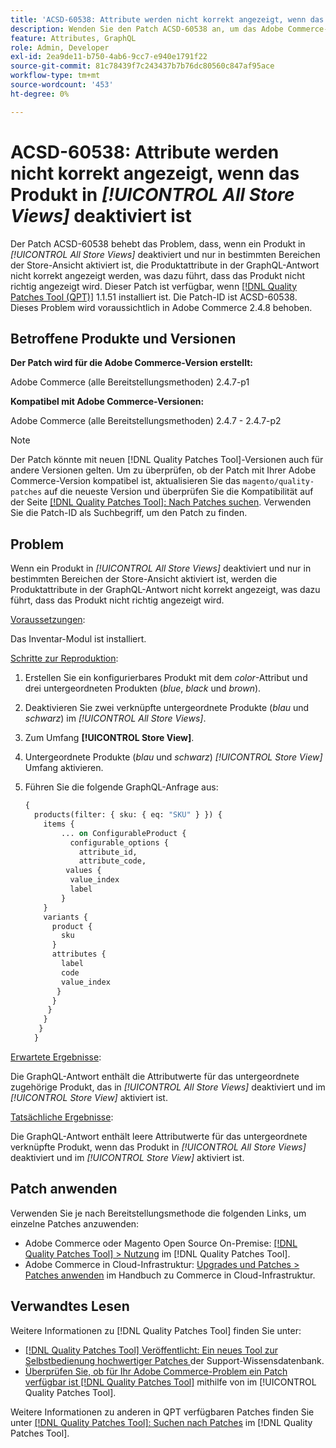 ```yaml
---
title: 'ACSD-60538: Attribute werden nicht korrekt angezeigt, wenn das Produkt in [!UICONTROL All Store Views] deaktiviert ist'
description: Wenden Sie den Patch ACSD-60538 an, um das Adobe Commerce-Problem zu beheben, bei dem die Produktattribute in der GraphQL-Antwort nicht korrekt angezeigt werden, wenn ein Produkt in „Alle Store-Ansichten“ deaktiviert und nur in bestimmten Store-Ansichtsbereichen aktiviert ist, sodass das Produkt nicht richtig angezeigt wird.
feature: Attributes, GraphQL
role: Admin, Developer
exl-id: 2ea9de11-b750-4ab6-9cc7-e940e1791f22
source-git-commit: 81c78439f7c243437b7b76dc80560c847af95ace
workflow-type: tm+mt
source-wordcount: '453'
ht-degree: 0%

---
```


# ACSD-60538: Attribute werden nicht korrekt angezeigt, wenn das Produkt in *[!UICONTROL All Store Views]* deaktiviert ist

Der Patch ACSD-60538 behebt das Problem, dass, wenn ein Produkt in *[!UICONTROL All Store Views]* deaktiviert und nur in bestimmten Bereichen der Store-Ansicht aktiviert ist, die Produktattribute in der GraphQL-Antwort nicht korrekt angezeigt werden, was dazu führt, dass das Produkt nicht richtig angezeigt wird. Dieser Patch ist verfügbar, wenn [[!DNL Quality Patches Tool (QPT)]](https://experienceleague.adobe.com/de/docs/commerce-knowledge-base/kb/announcements/commerce-announcements/magento-quality-patches-released-new-tool-to-self-serve-quality-patches) 1.1.51 installiert ist. Die Patch-ID ist ACSD-60538. Dieses Problem wird voraussichtlich in Adobe Commerce 2.4.8 behoben.

## Betroffene Produkte und Versionen

**Der Patch wird für die Adobe Commerce-Version erstellt:**

Adobe Commerce (alle Bereitstellungsmethoden) 2.4.7-p1

**Kompatibel mit Adobe Commerce-Versionen:**

Adobe Commerce (alle Bereitstellungsmethoden) 2.4.7 - 2.4.7-p2

>[!NOTE]
>
>Der Patch könnte mit neuen [!DNL Quality Patches Tool]-Versionen auch für andere Versionen gelten. Um zu überprüfen, ob der Patch mit Ihrer Adobe Commerce-Version kompatibel ist, aktualisieren Sie das `magento/quality-patches` auf die neueste Version und überprüfen Sie die Kompatibilität auf der Seite [[!DNL Quality Patches Tool]: Nach Patches suchen](https://experienceleague.adobe.com/tools/commerce-quality-patches/index.html?lang=de). Verwenden Sie die Patch-ID als Suchbegriff, um den Patch zu finden.

## Problem

Wenn ein Produkt in *[!UICONTROL All Store Views]* deaktiviert und nur in bestimmten Bereichen der Store-Ansicht aktiviert ist, werden die Produktattribute in der GraphQL-Antwort nicht korrekt angezeigt, was dazu führt, dass das Produkt nicht richtig angezeigt wird.

<u>Voraussetzungen</u>:

Das Inventar-Modul ist installiert.

<u>Schritte zur Reproduktion</u>:

1. Erstellen Sie ein konfigurierbares Produkt mit dem *color*-Attribut und drei untergeordneten Produkten (*blue*, *black* und *brown*).
1. Deaktivieren Sie zwei verknüpfte untergeordnete Produkte (*blau* und *schwarz*) im *[!UICONTROL All Store Views]*.
1. Zum Umfang **[!UICONTROL Store View]**.
1. Untergeordnete Produkte (*blau* und *schwarz*) *[!UICONTROL Store View]* Umfang aktivieren.
1. Führen Sie die folgende GraphQL-Anfrage aus:

   ```GraphQL
   {
     products(filter: { sku: { eq: "SKU" } }) {
       items {
           ... on ConfigurableProduct {
             configurable_options {
               attribute_id,
               attribute_code,
            values {
             value_index
             label
           }
       }
       variants {
         product {
           sku
         }
         attributes {
           label
           code
           value_index
          }
         }
        }
       }
      }
     }  
   ```

<u>Erwartete Ergebnisse</u>:

Die GraphQL-Antwort enthält die Attributwerte für das untergeordnete zugehörige Produkt, das in *[!UICONTROL All Store Views]* deaktiviert und im *[!UICONTROL Store View]* aktiviert ist.

<u>Tatsächliche Ergebnisse</u>:

Die GraphQL-Antwort enthält leere Attributwerte für das untergeordnete verknüpfte Produkt, wenn das Produkt in *[!UICONTROL All Store Views]* deaktiviert und im *[!UICONTROL Store View]* aktiviert ist.

## Patch anwenden

Verwenden Sie je nach Bereitstellungsmethode die folgenden Links, um einzelne Patches anzuwenden:

* Adobe Commerce oder Magento Open Source On-Premise: [[!DNL Quality Patches Tool] > Nutzung](/help/tools/quality-patches-tool/usage.md) im [!DNL Quality Patches Tool].
* Adobe Commerce in Cloud-Infrastruktur: [Upgrades und Patches > Patches anwenden](https://experienceleague.adobe.com/docs/commerce-cloud-service/user-guide/develop/upgrade/apply-patches.html?lang=de) im Handbuch zu Commerce in Cloud-Infrastruktur.

## Verwandtes Lesen

Weitere Informationen zu [!DNL Quality Patches Tool] finden Sie unter:

* [[!DNL Quality Patches Tool] Veröffentlicht: Ein neues Tool zur Selbstbedienung hochwertiger Patches ](https://experienceleague.adobe.com/de/docs/commerce-knowledge-base/kb/announcements/commerce-announcements/magento-quality-patches-released-new-tool-to-self-serve-quality-patches) der Support-Wissensdatenbank.
* [Überprüfen Sie, ob für Ihr Adobe Commerce-Problem ein Patch verfügbar ist [!DNL Quality Patches Tool]](/help/tools/quality-patches-tool/patches-available-in-qpt/check-patch-for-magento-issue-with-magento-quality-patches.md) mithilfe von im [!UICONTROL Quality Patches Tool].


Weitere Informationen zu anderen in QPT verfügbaren Patches finden Sie unter [[!DNL Quality Patches Tool]: Suchen nach Patches](https://experienceleague.adobe.com/tools/commerce-quality-patches/index.html?lang=de) im [!DNL Quality Patches Tool].
